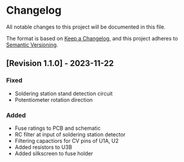 # Changelog

All notable changes to this project will be documented in this file.

The format is based on [Keep a Changelog](https://keepachangelog.com/en/1.0.0/),
and this project adheres to [Semantic Versioning](https://semver.org/spec/v2.0.0.html).

## [Revision 1.1.0] - 2023-11-22
### Fixed
- Soldering station stand detection circuit 
- Potentiometer rotation direction

### Added 
- Fuse ratings to PCB and schematic
- RC filter at input of soldering  station detector
- Filtering capactiors for CV pins of U1A, U2
- Added resistors to U3B
- Added silkscreen to fuse holder 
